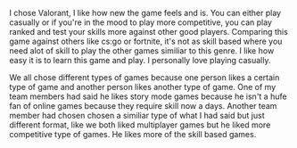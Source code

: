 I chose Valorant, I like how new the game feels and is. You can either play casually or if you're in the mood to play more competitive, you can play ranked and test your skills more against other good players. Comparing this game against others like cs:go or fortnite, it's not as skill based where you need alot of skill to play the other games similiar to this genre. I like how easy it is to learn this game and play. I personally love playing casually.

We all chose different types of games because one person likes a certain type of game and another person likes another type of game. One of my team members had said he likes story mode games because he isn't a hufe fan of online games because they require skill now a days. Another team member had chosen chosen a similiar type of what I had said but just different format, like we both liked multiplayer games but he liked more competitive type of games. He likes more of the skill based games. 
  
  
  
  
  
  
  
  
  
  
